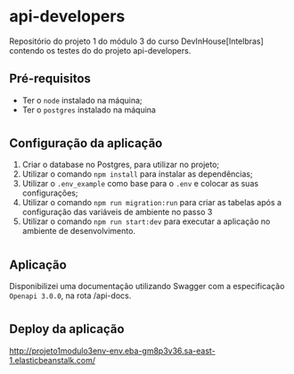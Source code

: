 # api-developers

Repositório do projeto 1 do módulo 3 do curso DevInHouse[Intelbras] contendo os testes do do projeto api-developers.

## Pré-requisitos
- Ter o `node` instalado na máquina;
- Ter o `postgres` instalado na máquina
#

## Configuração da aplicação

1) Criar o database no Postgres, para utilizar no projeto;
2) Utilizar o comando `npm install` para instalar as dependências;
3) Utilizar o `.env_example` como base para o `.env` e colocar as suas configurações;
4) Utilizar o comando `npm run migration:run` para criar as tabelas após a configuração das variáveis de ambiente no passo 3
5) Utilizar o comando `npm run start:dev` para executar a aplicação no ambiente de desenvolvimento.

#
## Aplicação
Disponibilizei uma documentação utilizando Swagger com a especificação `Openapi 3.0.0`, na rota /api-docs.
#

## Deploy da aplicação
http://projeto1modulo3env-env.eba-gm8p3v36.sa-east-1.elasticbeanstalk.com/
